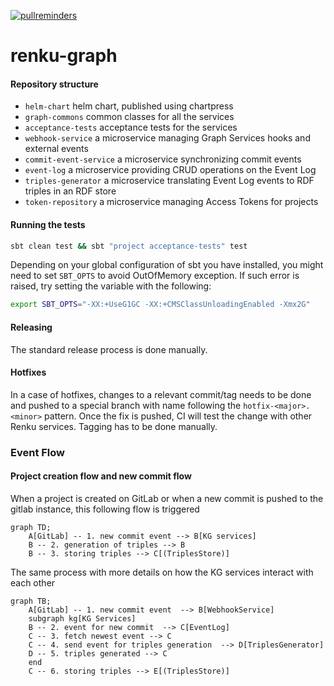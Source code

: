 [![pullreminders](https://pullreminders.com/badge.svg)](https://pullreminders.com?ref=badge)

# renku-graph

#### Repository structure

- `helm-chart` helm chart, published using chartpress
- `graph-commons` common classes for all the services
- `acceptance-tests` acceptance tests for the services
- `webhook-service` a microservice managing Graph Services hooks and external events
- `commit-event-service` a microservice synchronizing commit events
- `event-log` a microservice providing CRUD operations on the Event Log
- `triples-generator` a microservice translating Event Log events to RDF triples in an RDF store
- `token-repository` a microservice managing Access Tokens for projects

#### Running the tests

```bash
sbt clean test && sbt "project acceptance-tests" test
```

Depending on your global configuration of sbt you have installed, you might need to set `SBT_OPTS` to avoid OutOfMemory exception. 
If such error is raised, try setting the variable with the following:

```bash
export SBT_OPTS="-XX:+UseG1GC -XX:+CMSClassUnloadingEnabled -Xmx2G"
```

#### Releasing

The standard release process is done manually.

#### Hotfixes

In a case of hotfixes, changes to a relevant commit/tag needs to be done and pushed to a special branch with name
following the `hotfix-<major>.<minor>` pattern. Once the fix is pushed, CI will test the change with other Renku
services. Tagging has to be done manually.

### Event Flow

#### Project creation flow and new commit flow

When a project is created on GitLab or when a new commit is pushed to the gitlab instance, this following flow is
triggered

```mermaid
graph TD;
    A[GitLab] -- 1. new commit event --> B[KG services] 
    B -- 2. generation of triples --> B
    B -- 3. storing triples --> C[(TriplesStore)]

```

The same process with more details on how the KG services interact with each other

```mermaid
graph TB;
    A[GitLab] -- 1. new commit event  --> B[WebhookService]
    subgraph kg[KG Services]
    B -- 2. event for new commit  --> C[EventLog]
    C -- 3. fetch newest event --> C
    C -- 4. send event for triples generation  --> D[TriplesGenerator]
    D -- 5. triples generated --> C
    end
    C -- 6. storing triples --> E[(TriplesStore)]
```
